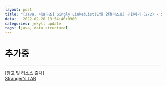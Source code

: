 ```yaml
---
layout: post
title: "[Java, 자료구조] Singly LinkedList(단일 연결리스트) 구현하기 (2/2) - Singly LinkedList 구현"
data:   2022-02-20 19:54:40+0900
categories: jekyll update
tags: [java, data structure]
---
```

# 추가중
  


---
[참고 및 리소스 출처]  
[Stranger's LAB](https://st-lab.tistory.com/167)  